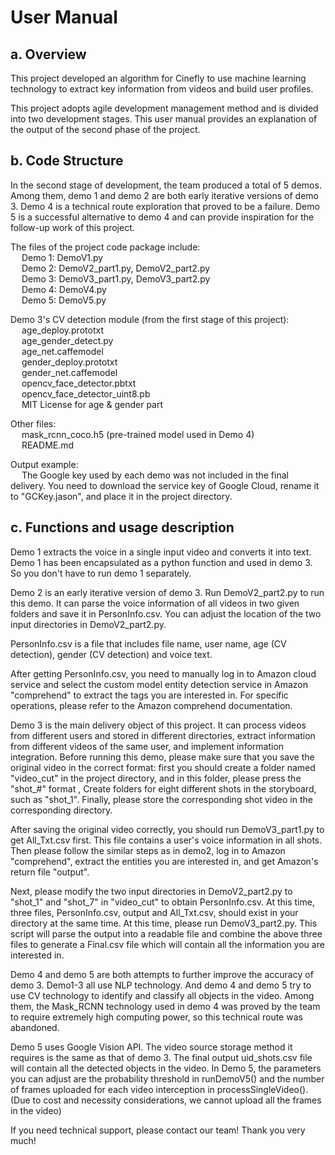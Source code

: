 # User Manual

## a. Overview

This project developed an algorithm for Cinefly to use machine learning technology to extract key information from videos and build user profiles.

This project adopts agile development management method and is divided into two development stages. This user manual provides an explanation of the output of the second phase of the project.

## b. Code Structure

In the second stage of development, the team produced a total of 5 demos. Among them, demo 1 and demo 2 are both early iterative versions of demo 3. Demo 4 is a technical route exploration that proved to be a failure. Demo 5 is a successful alternative to demo 4 and can provide inspiration for the follow-up work of this project.

The files of the project code package include:
<br/>&emsp; Demo 1: DemoV1.py<br/>&emsp; Demo 2: DemoV2_part1.py, DemoV2_part2.py</br>&emsp; Demo 3: DemoV3_part1.py, DemoV3_part2.py<br/>&emsp; Demo 4: DemoV4.py<br/>&emsp; Demo 5: DemoV5.py<br/>

Demo 3's CV detection module (from the first stage of this project):
<br/>&emsp; age_deploy.prototxt<br/>&emsp; age_gender_detect.py<br/>&emsp; age_net.caffemodel<br/>&emsp; gender_deploy.prototxt<br/>&emsp; gender_net.caffemodel<br/>&emsp; opencv_face_detector.pbtxt<br/>&emsp; opencv_face_detector_uint8.pb<br/>&emsp; MIT License for age & gender part<br/>

Other files:
<br/>&emsp; mask_rcnn_coco.h5 (pre-trained model used in Demo 4)<br/>&emsp; README.md<br/>

Output example:
<br/>&emsp; The Google key used by each demo was not included in the final delivery. You need to download the service key of Google Cloud, rename it to "GCKey.jason", and place it in the project directory.<br/>

## c. Functions and usage description

Demo 1 extracts the voice in a single input video and converts it into text. Demo 1 has been encapsulated as a python function and used in demo 3. So you don't have to run demo 1 separately.

Demo 2 is an early iterative version of demo 3. Run DemoV2_part2.py to run this demo. It can parse the voice information of all videos in two given folders and save it in PersonInfo.csv. You can adjust the location of the two input directories in DemoV2_part2.py.

PersonInfo.csv is a file that includes file name, user name, age (CV detection), gender (CV detection) and voice text.

After getting PersonInfo.csv, you need to manually log in to Amazon cloud service and select the custom model entity detection service in Amazon "comprehend" to extract the tags you are interested in. For specific operations, please refer to the Amazon comprehend documentation.

Demo 3 is the main delivery object of this project. It can process videos from different users and stored in different directories, extract information from different videos of the same user, and implement information integration. Before running this demo, please make sure that you save the original video in the correct format: first you should create a folder named "video_cut" in the project directory, and in this folder, please press the "shot_#" format , Create folders for eight different shots in the storyboard, such as "shot_1". Finally, please store the corresponding shot video in the corresponding directory.

After saving the original video correctly, you should run DemoV3_part1.py to get All_Txt.csv first. This file contains a user's voice information in all shots. Then please follow the similar steps as in demo2, log in to Amazon "comprehend", extract the entities you are interested in, and get Amazon's return file "output".

Next, please modify the two input directories in DemoV2_part2.py to "shot_1" and "shot_7" in "video_cut" to obtain PersonInfo.csv. At this time, three files, PersonInfo.csv, output and All_Txt.csv, should exist in your directory at the same time. At this time, please run DemoV3_part2.py. This script will parse the output into a readable file and combine the above three files to generate a Final.csv file which will contain all the information you are interested in.

Demo 4 and demo 5 are both attempts to further improve the accuracy of demo 3. Demo1-3 all use NLP technology. And demo 4 and demo 5 try to use CV technology to identify and classify all objects in the video. Among them, the Mask_RCNN technology used in demo 4 was proved by the team to require extremely high computing power, so this technical route was abandoned.

Demo 5 uses Google Vision API. The video source storage method it requires is the same as that of demo 3. The final output uid_shots.csv file will contain all the detected objects in the video. In Demo 5, the parameters you can adjust are the probability threshold in runDemoV5() and the number of frames uploaded for each video interception in processSingleVideo(). (Due to cost and necessity considerations, we cannot upload all the frames in the video)

If you need technical support, please contact our team! Thank you very much!
